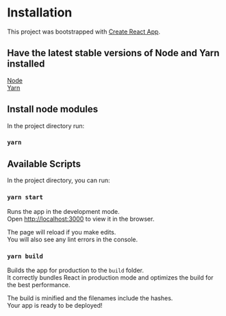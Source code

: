 # Installation

This project was bootstrapped with [Create React App](https://github.com/facebook/create-react-app).

## Have the latest stable versions of Node and Yarn installed

[Node](https://nodejs.org/)  
[Yarn](https://yarnpkg.com/getting-started/install)

## Install node modules

In the project directory run:

### `yarn`

## Available Scripts

In the project directory, you can run:

### `yarn start`

Runs the app in the development mode.\
Open [http://localhost:3000](http://localhost:3000) to view it in the browser.

The page will reload if you make edits.\
You will also see any lint errors in the console.

### `yarn build`

Builds the app for production to the `build` folder.\
It correctly bundles React in production mode and optimizes the build for the best performance.

The build is minified and the filenames include the hashes.\
Your app is ready to be deployed!
